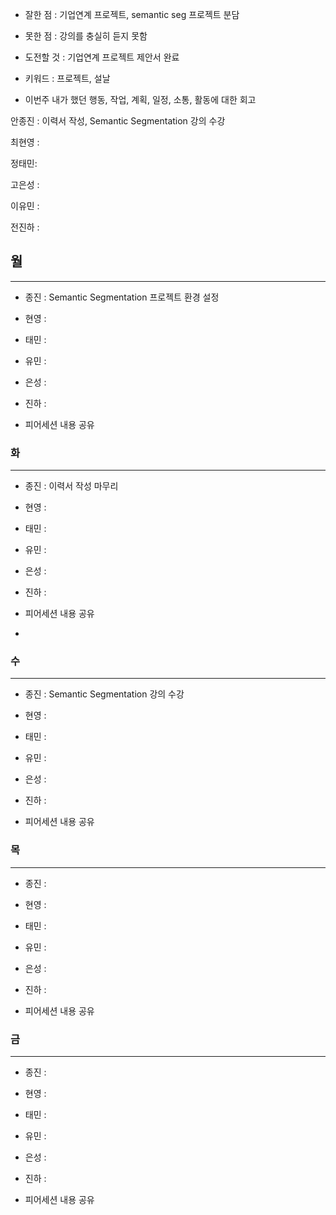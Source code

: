 - 잘한 점 : 기업연계 프로젝트, semantic seg 프로젝트 분담

- 못한 점 : 강의를 충실히 듣지 못함
    
- 도전할 것 : 기업연계 프로젝트 제안서 완료

- 키워드 : 프로젝트, 설날

- 이번주 내가 했던 행동, 작업, 계획, 일정, 소통, 활동에 대한 회고

안종진 : 이력서 작성, Semantic Segmentation 강의 수강

최현영 : 

정태민:  

고은성 : 

이유민 : 

전진하 :

## 월

---

- 종진 : Semantic Segmentation 프로젝트 환경 설정
- 현영 : 
- 태민 : 
- 유민 : 
- 은성 : 
- 진하 : 

- 피어세션 내용 공유

### 화

---

- 종진 : 이력서 작성 마무리
- 현영 : 
- 태민 : 
- 유민 : 
- 은성 : 
- 진하 : 

- 피어세션 내용 공유
- 
### 수

---

- 종진 : Semantic Segmentation 강의 수강
- 현영 : 
- 태민 : 
- 유민 : 
- 은성 : 
- 진하 : 

- 피어세션 내용 공유

### 목

---

- 종진 : 
- 현영 : 
- 태민 : 
- 유민 : 
- 은성 : 
- 진하 : 

- 피어세션 내용 공유

### 금

---

- 종진 : 
- 현영 : 
- 태민 : 
- 유민 : 
- 은성 : 
- 진하 : 

- 피어세션 내용 공유

